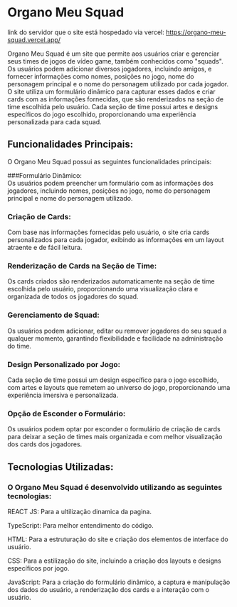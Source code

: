 # Organo Meu Squad <br>
link do servidor que o site está hospedado via vercel: https://organo-meu-squad.vercel.app/

Organo Meu Squad é um site que permite aos usuários criar e gerenciar seus times de jogos de vídeo game, também conhecidos como "squads". Os usuários podem adicionar diversos jogadores, incluindo amigos, e fornecer informações como nomes, posições no jogo, nome do personagem principal e o nome do personagem utilizado por cada jogador. O site utiliza um formulário dinâmico para capturar esses dados e criar cards com as informações fornecidas, que são renderizados na seção de time escolhida pelo usuário. Cada seção de time possui artes e designs específicos do jogo escolhido, proporcionando uma experiência personalizada para cada squad.

## Funcionalidades Principais: <br>
O Organo Meu Squad possui as seguintes funcionalidades principais:

###Formulário Dinâmico:<br>
Os usuários podem preencher um formulário com as informações dos jogadores, incluindo nomes, posições no jogo, nome do personagem principal e nome do personagem utilizado.

### Criação de Cards: <br>
Com base nas informações fornecidas pelo usuário, o site cria cards personalizados para cada jogador, exibindo as informações em um layout atraente e de fácil leitura.

### Renderização de Cards na Seção de Time: <br>
Os cards criados são renderizados automaticamente na seção de time escolhida pelo usuário, proporcionando uma visualização clara e organizada de todos os jogadores do squad.

### Gerenciamento de Squad: <br>
Os usuários podem adicionar, editar ou remover jogadores do seu squad a qualquer momento, garantindo flexibilidade e facilidade na administração do time.

### Design Personalizado por Jogo: <br>
Cada seção de time possui um design específico para o jogo escolhido, com artes e layouts que remetem ao universo do jogo, proporcionando uma experiência imersiva e personalizada.

### Opção de Esconder o Formulário: <br>
Os usuários podem optar por esconder o formulário de criação de cards para deixar a seção de times mais organizada e com melhor visualização dos cards dos jogadores.

## Tecnologias Utilizadas: <br>
### O Organo Meu Squad é desenvolvido utilizando as seguintes tecnologias: <br>

REACT JS: Para a ultilização dinamica da pagina.

TypeScript: Para melhor entendimento do código.

HTML: Para a estruturação do site e criação dos elementos de interface do usuário.

CSS: Para a estilização do site, incluindo a criação dos layouts e designs específicos por jogo.

JavaScript: Para a criação do formulário dinâmico, a captura e manipulação dos dados do usuário, a renderização dos cards e a interação com o usuário.
